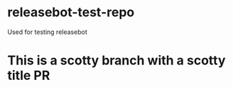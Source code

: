 # releasebot-test-repo
Used for testing releasebot

# This is a scotty branch with a scotty title PR